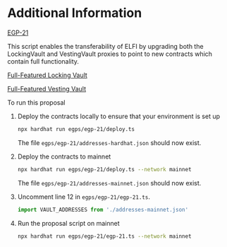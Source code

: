 # Additional Information

[EGP-21](https://forum.element.fi/discussion/9556-egp21-enable-the-transferability-of-elfi)

This script enables the transferability of ELFI by upgrading both the LockingVault and VestingVault proxies to point to new contracts which contain full functionality.

[Full-Featured Locking Vault](https://github.com/element-fi/council/blob/main/contracts/vaults/LockingVault.sol)

[Full-Featured Vesting Vault](https://github.com/element-fi/council/blob/main/contracts/vaults/VestingVault.sol)

To run this proposal

1. Deploy the contracts locally to ensure that your environment is set up

   ```sh
   npx hardhat run egps/egp-21/deploy.ts
   ```

   The file `egps/egp-21/addresses-hardhat.json` should now exist.

1. Deploy the contracts to mainnet

   ```sh
   npx hardhat run egps/egp-21/deploy.ts --network mainnet
   ```

   The file `egps/egp-21/addresses-mainnet.json` should now exist.

1. Uncomment line 12 in `egps/egp-21/egp-21.ts`.

   ```ts
   import VAULT_ADDRESSES from './addresses-mainnet.json'
   ```

1. Run the proposal script on mainnet

   ```sh
   npx hardhat run egps/egp-21/egp-21.ts --network mainnet
   ```
